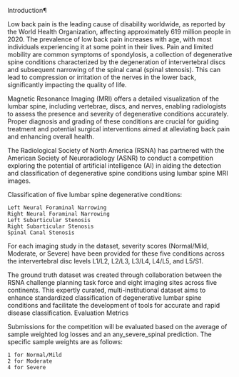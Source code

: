 Introduction¶

Low back pain is the leading cause of disability worldwide, as reported by the World Health Organization, affecting approximately 619 million people in 2020. The prevalence of low back pain increases with age, with most individuals experiencing it at some point in their lives. Pain and limited mobility are common symptoms of spondylosis, a collection of degenerative spine conditions characterized by the degeneration of intervertebral discs and subsequent narrowing of the spinal canal (spinal stenosis). This can lead to compression or irritation of the nerves in the lower back, significantly impacting the quality of life.

Magnetic Resonance Imaging (MRI) offers a detailed visualization of the lumbar spine, including vertebrae, discs, and nerves, enabling radiologists to assess the presence and severity of degenerative conditions accurately. Proper diagnosis and grading of these conditions are crucial for guiding treatment and potential surgical interventions aimed at alleviating back pain and enhancing overall health.

The Radiological Society of North America (RSNA) has partnered with the American Society of Neuroradiology (ASNR) to conduct a competition exploring the potential of artificial intelligence (AI) in aiding the detection and classification of degenerative spine conditions using lumbar spine MRI images.


Classification of five lumbar spine degenerative conditions:

    Left Neural Foraminal Narrowing
    Right Neural Foraminal Narrowing
    Left Subarticular Stenosis
    Right Subarticular Stenosis
    Spinal Canal Stenosis

For each imaging study in the dataset, severity scores (Normal/Mild, Moderate, or Severe) have been provided for these five conditions across the intervertebral disc levels L1/L2, L2/L3, L3/L4, L4/L5, and L5/S1.

The ground truth dataset was created through collaboration between the RSNA challenge planning task force and eight imaging sites across five continents. This expertly curated, multi-institutional dataset aims to enhance standardized classification of degenerative lumbar spine conditions and facilitate the development of tools for accurate and rapid disease classification.
Evaluation Metrics

Submissions for the competition will be evaluated based on the average of sample weighted log losses and an any_severe_spinal prediction. The specific sample weights are as follows:

    1 for Normal/Mild
    2 for Moderate
    4 for Severe

    

